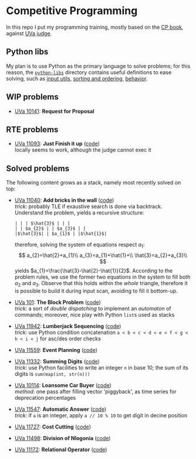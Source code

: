 
<script type="text/javascript" async 
    src="https://cdn.mathjax.org/mathjax/latest/MathJax.js?config=TeX-MML-AM_CHTML">
</script>

# Competitive Programming

In this repo I put my programming training, mostly based on the [CP book][cpbook], against 
[UVa judge][UVa:judge].

## Python libs

My plan is to use Python as the primary language to solve problems; for this reason,
the [`python-libs`][python:libs] directory contains useful definitions to ease solving, 
such as [input utils][libs:input], [sorting and ordering][libs:sorting], [behavior][libs:behavior].


## WIP problems

   -    [UVa 10141][UVa10141]: **Request for Proposal**

## RTE problems

   -    [UVa 11093][UVa11093]: **Just Finish it up** ([code][UVa11093:code])<br>
        locally seems to work, although the judge cannot exec it

## Solved problems

The following content grows as a stack, namely most recently solved on top:

   -    [UVa 11040][UVa11040]: **Add bricks in the wall** ([code][UVa11040:code])<br>
        *trick*: probably TLE if exaustive search is done via backtrack. Understand the problem, yields
        a recursive structure:
        
            | | | $\hat{3}$ | | |
            | | $a_{2}$ | | $a_{3}$ | |
            |$\hat{3}$| | $a_{1}$ | |$\hat{1}$| 

        therefore, solving the system of equations respect $a_{1}$:
        $$
            a_{2}=\hat{2}+a_{1}\\
            a_{3}=a_{1}+\hat{1}+\\
            \hat{3}=a_{2}+a_{3}\\
        $$
        yields $a_{1}=\frac{\hat{3}-\hat{2}-\hat{1}}{2}$. According to the problem rules, 
        we use the former two equations in the system to fill both $a_{2}$ and $a_{3}$.
        Observe that this holds within the *whole* triangle, therefore it is possible to
        build it during input scan, avoiding to fill it bottom-up.
   -    [UVa 101][UVa101]: **The Block Problem** ([code][UVa101:code])<br>
        *trick*: a sort of *double dispatching* to implement an *automaton* of 
        commands; moreover, nice play with Python `list`s used as stacks
   -    [UVa 11942][UVa11942]: **Lumberjack Sequencing** ([code][UVa11942:code])<br>
        *trick*: use Python condition concatenation `a < b < c < d < e < f < g < h < i < j` 
        for asc/des order checks
   -    [UVa 11559][UVa11559]: **Event Planning** ([code][UVa11559:code])
   -    [UVa 11332][UVa11332]: **Summing Digits** ([code][UVa11332:code])<br>
        *trick*: use Python facilities to write an integer `n` in base 10; 
        the sum of its digits is `sum(map(int, str(n)))`
   -    [UVa 10114][UVa10114]: **Loansome Car Buyer** ([code][UVa10114:code])<br>
        *method*: one pass after filling vector 'piggyback', as time series for deprecation percentages
   -    [UVa 11547][UVa11547]: **Automatic Answer** ([code][UVa11547:code])<br>
        *trick*: if `a` is an integer, apply `a // 10 % 10` to get digit in decine position
   -    [UVa 11727][UVa11727]: **Cost Cutting** ([code][UVa11727:code])
   -    [UVa 11498][UVa11498]: **Division of Nlogonia** ([code][UVa11498:code])
   -    [UVa 11172][UVa11172]: **Relational Operator** ([code][UVa11172:code])

          
[cpbook]:http://cpbook.net/#CP3details

[UVa:judge]:https://uva.onlinejudge.org/index.php?option=com_frontpage&Itemid=1

[python:libs]:https://github.com/massimo-nocentini/competitive-programming/tree/master/python-libs
[libs:input]:https://github.com/massimo-nocentini/competitive-programming/blob/master/python-libs/inpututils.py
[libs:sorting]:https://github.com/massimo-nocentini/competitive-programming/blob/master/python-libs/sorting.py
[libs:behavior]:https://github.com/massimo-nocentini/competitive-programming/blob/master/python-libs/behavior.py

[UVa10141]:https://uva.onlinejudge.org/index.php?option=com_onlinejudge&Itemid=8&category=609&page=show_problem&problem=1082

[UVa11040]:https://uva.onlinejudge.org/index.php?option=com_onlinejudge&Itemid=8&category=624&page=show_problem&problem=1981
[UVa11040:code]:https://github.com/massimo-nocentini/competitive-programming/blob/master/UVa/11040.py

[UVa101]:https://uva.onlinejudge.org/index.php?option=com_onlinejudge&Itemid=8&page=show_problem&problem=37
[UVa101:code]:https://github.com/massimo-nocentini/competitive-programming/blob/master/UVa/101.py

[UVa11093]:https://uva.onlinejudge.org/index.php?option=com_onlinejudge&Itemid=8&page=show_problem&problem=2034
[UVa11093:code]:https://github.com/massimo-nocentini/competitive-programming/blob/master/UVa/11093.py

[UVa11942]:https://uva.onlinejudge.org/index.php?option=com_onlinejudge&Itemid=8&page=show_problem&problem=3093
[UVa11942:code]:https://github.com/massimo-nocentini/competitive-programming/blob/master/UVa/11942.py

[UVa11559]:https://uva.onlinejudge.org/index.php?option=com_onlinejudge&Itemid=8&category=608&page=show_problem&problem=2595
[UVa11559:code]:https://github.com/massimo-nocentini/competitive-programming/blob/master/UVa/11559.py

[UVa11332]:https://uva.onlinejudge.org/index.php?option=com_onlinejudge&Itemid=8&category=608&page=show_problem&problem=2307
[UVa11332:code]:https://github.com/massimo-nocentini/competitive-programming/blob/master/UVa/11332.py

[UVa10114]:https://uva.onlinejudge.org/index.php?option=com_onlinejudge&Itemid=8&category=608&page=show_problem&problem=1055
[UVa10114:code]:https://github.com/massimo-nocentini/competitive-programming/blob/master/UVa/10114.py

[UVa11547]:https://uva.onlinejudge.org/index.php?option=com_onlinejudge&Itemid=8&category=607&page=show_problem&problem=2542
[UVa11547:code]:https://github.com/massimo-nocentini/competitive-programming/blob/master/UVa/11547.py

[UVa11727]:https://uva.onlinejudge.org/index.php?option=com_onlinejudge&Itemid=8&page=show_problem&problem=2827
[UVa11727:code]:https://github.com/massimo-nocentini/competitive-programming/blob/master/UVa/11727.py

[UVa11498]:https://uva.onlinejudge.org/index.php?option=com_onlinejudge&Itemid=8&page=show_problem&problem=2493
[UVa11498:code]:https://github.com/massimo-nocentini/competitive-programming/blob/master/UVa/11498.py

[UVa11172]:https://uva.onlinejudge.org/index.php?option=com_onlinejudge&Itemid=8&page=show_problem&problem=2113
[UVa11172:code]:https://github.com/massimo-nocentini/competitive-programming/blob/master/UVa/11172.py
